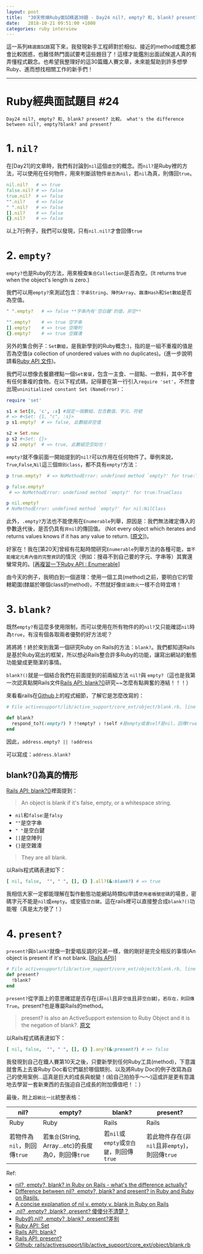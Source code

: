 ```yaml
---
layout: post
title:  "30天修煉Ruby面試精選30題 - Day24 nil?, empty? 和, blank? present? 比較?"
date:   2018-10-21 09:51:00 +1000
categories: ruby interview
---
```


這一系列`精選面試題`寫下來，我發現新手工程師對於相似、接近的method或概念都會比較困惑，也難怪熱門面試要考這些題目了！這樣才能鑑別出面試候選人真的有弄懂程式觀念。也希望我整理好的這30篇鐵人賽文章，未來能幫助到許多想學Ruby、進而想找相關工作的新手們！

---

# Ruby經典面試題目 #24

`Day24 nil?, empty? 和, blank? present? 比較。 what's the difference between nil?, empty?blank? and present? `

# 1. `nil?`

在[Day21]的文章時，我們有討論到`nil`這個`虛空`的概念。而`nil?`是Ruby裡的方法，可以使用在任何物件，用來判斷該物件`是否為nil`，若`nil`為真，則傳回`true`。

```ruby
nil.nil?   # => true
false.nil? # => false
true.nil?  # => false
"".nil?    # => false
" ".nil?   # => false
[].nil?    # => false
{}.nil?    # => false
```

以上7行例子，我們可以發現，只有`nil.nil?`才會回傳`true`

# 2. `empty?`

`empty?`也是Ruby的方法，用來檢查`集合Collection`是否為空。(It returns true when the object's length is zero.)

我們可以用`empty?`來測試包含：`字串String`、`陣列Array`、`雜湊Hash`和`Set數組`是否為空值。

```ruby
" ".empty?   # => false **字串內有'空白鍵'的值，非空**

"".empty?    # => true 空字串
[].empty?    # => true 空陣列
{}.empty?    # => true 空雜湊
```

另外的集合例子：`Set數組`，是我新學到的Ruby概念:)，指的是一組不重複的值是否為空值(a collection of unordered values with no duplicates)。(進一步說明請看[Ruby API 文件](https://ruby-doc.org/stdlib-2.5.3/libdoc/set/rdoc/Set.html))。

我們可以想像去餐廳裡點一個`Set套餐`，包含一主食、一甜點、一飲料，其中不會有任何重複的食物。在以下程式碼，記得要在第一行引入`require 'set'`，不然會出現`uninitialized constant Set (NameError)`：

```ruby
require 'set'

s1 = Set[0, 'c', :s] #設定一個數組，包含數值、字元、符號
# => #<Set: {1, "c", :s}>
p s1.empty?  # => false, 此數組非空值

s2 = Set.new
p s2 #<Set: {}>
p s2.empty?  # => true, 此數組空空如也！
```

`empty?`就不像前面一開始提到的`nil?`可以作用在任何物件了。舉例來說，`True`,`False`,`Nil`這三個`類別class`，都不具有`empty?`方法：

```ruby
p true.empty?  # => NoMethodError: undefined method `empty?' for true:TrueClass

p false.empty?  
 # => NoMethodError: undefined method `empty?' for true:TrueClass

p nil.empty?
# NoMethodError: undefined method `empty?' for nil:NilClass
```

此外，`.empty?`方法也不能使用在`Enumerable`列舉，原因是：我們無法確定傳入的參數迭代後，是否仍具有`非nil`的傳回值。 (Not every object which iterates and returns values knows if it has any value to return. [[原文](https://blog.arkency.com/2017/07/nil-empty-blank-ruby-rails-difference/)])。

好家在！我在[第20天]曾經有花點時間研究`Enumerable`列舉方法的各種可能，`當不能確定元素內值的完整資訊`的情況（例如：搜尋不到自己要的字元、字串等）其實還蠻常見的。[[再複習一下Ruby API : Enumerable](http://ruby-doc.org/core-2.4.2/Enumerable.html)]

由今天的例子，我明白到一個道理：使用一個工具(method)之前，要明白它的管轄範圍(隸屬於哪個class的method)，不然就好像`提油救火`一樣不合時宜唷！

# 3. `blank?`

既然`empty?`有這麼多使用限制，而可以使用在所有物件的的`nil?`又只能確認`nil`時為`true`，有沒有個各取兩者優勢的好方法呢？

將將將！終於來到我第一個研究Ruby on Rails的方法：`blank?`。我們都知道Rails是基於Ruby寫出的框架，所以想必Rails整合許多Ruby的功能，讓寫出網站的動態功能變成更簡潔的事情。

`blank?()`就是一個結合我們在前面提到的前兩組方法 `nil?`與  `empty?`（這也是我第一次認真點開Rails文件[Rails API: blank?()](https://api.rubyonrails.org/classes/Object.html#method-i-blank-3F)研究~~怎麼有點興奮的港結！！！）

來看看rails在[Github](https://github.com/rails/rails/blob/fc5dd0b85189811062c85520fd70de8389b55aeb/activesupport/lib/active_support/core_ext/object/blank.rb#L19)上的程式細節，了解它是怎麼改寫的：

```ruby
# File activesupport/lib/active_support/core_ext/object/blank.rb, line 19

def blank?
  respond_to?(:empty?) ? !!empty? : !self #是empty或者self是nil，回傳true
end
```

因此，`address.empty? || !address`

可以寫成：`address.blank?`

## blank?()為真的情形

[Rails API: blank?()](https://api.rubyonrails.org/classes/Object.html#method-i-blank-3F)裡面提到：

> An object is blank if it's false, empty, or a whitespace string.

* `nil`和`false`:是`falsy`
* `""`是空字串
* `" "`是空白鍵
* `[]`是空陣列
* `{}`是空雜湊

> They are all blank.

以Rails程式碼表達如下：

```ruby
[ nil, false,  "", " ", [], {} ].all?(&:blank?) # => true
```

我相信大家一定都能理解在製作動態功能網站時類似申請`使用者帳號密碼`的場景，密碼字元不能是`nil`或`empty`。或安插`空白鍵`。這在rails裡可以直接整合成`blank?()`功能喔（真是太方便了！）

# 4. `present?`

`present?`與`blank?`就像一對愛唱反調的兄弟一樣，做的剛好是完全相反的事情(An object is present if it's not blank. [[Rails API](https://api.rubyonrails.org/classes/Object.html#method-i-present-3F))]

```ruby
# File activesupport/lib/active_support/core_ext/object/blank.rb, line 26
def present?
  !blank?
end
```

`present?`從字面上的意思確認是否存在(非`nil`且非`空值`且非`空白鍵`)，`若存在，則回傳True`。present?也是專屬Rails的method。

> present? is also an ActiveSupport extension to Ruby Object and it is the negation of blank?. [原文](https://gist.github.com/pythonicrubyist/8114720)

以Rails程式碼表達如下：

```ruby
[ nil, false,  "", " ", [], {} ].any?(&:present?) # => false
```

我發現到自己在鐵人賽第10天之後，只要新學到任何Ruby工具(method)，下意識就會馬上去查Ruby Doc看它們屬於哪個類別、以及將Ruby Doc的例子改寫為自己的使用案例...這真是巨大的成長與蛻變！(給自己拍拍手～～)這或許是更有意識地去學習一套新東西的去強迫自己成長的附加價值吧！：）

最後，附上`超級比一比`統整表格：

nil? | empty?| blank?  | present?
------------- | -------------| -------------| -------------
Ruby | Ruby| Rails| Rails
若物件為`nil`，則回傳`true` | 若`集合`(String, Array...etc)的長度為0，則回傳`true` | 若`nil`或`empty`或`空白鍵`，則回傳`true` | 若此物件存在(非`nil`且非`empty`)，則回傳`true`



Ref:

* [nil?, empty?, blank? in Ruby on Rails - what's the difference actually?](https://blog.arkency.com/2017/07/nil-empty-blank-ruby-rails-difference/)
* [Difference between nil?, empty?, blank? and present? in Ruby and Ruby on Rasils.](https://gist.github.com/pythonicrubyist/8114720)
* [A concise explanation of nil v. empty v. blank in Ruby on Rails](https://stackoverflow.com/questions/885414/a-concise-explanation-of-nil-v-empty-v-blank-in-ruby-on-rails/888877#888877)
* [.nil? .empty? .blank? .present? 傻傻分不清楚？](https://mgleon08.github.io/blog/2015/12/16/ruby-on-rail-nil-empty-blank-present/)
* [Ruby的.nil? .empty? .blank? .present?差别](https://blog.csdn.net/u013435984/article/details/53608920)
* [Ruby API: Set](https://ruby-doc.org/stdlib-2.5.3/libdoc/set/rdoc/Set.html)
* [Rails API: blank?](https://api.rubyonrails.org/classes/Object.html#method-i-blank-3F)
* [Rails API: present?](https://api.rubyonrails.org/classes/Object.html#method-i-present-3F)
* [Github: rails/activesupport/lib/active_support/core_ext/object/blank.rb](https://github.com/rails/rails/blob/fc5dd0b85189811062c85520fd70de8389b55aeb/activesupport/lib/active_support/core_ext/object/blank.rb#L19)
